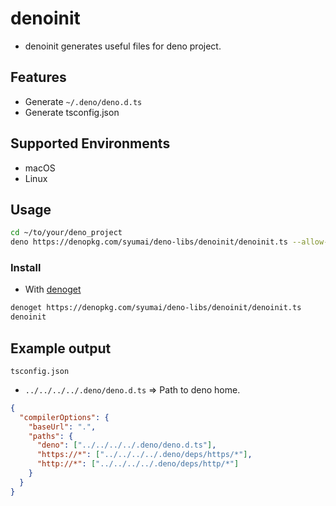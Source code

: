 # denoinit

- denoinit generates useful files for deno project.

## Features

- Generate `~/.deno/deno.d.ts`
- Generate tsconfig.json

## Supported Environments

- macOS
- Linux

## Usage

```sh
cd ~/to/your/deno_project
deno https://denopkg.com/syumai/deno-libs/denoinit/denoinit.ts --allow-write --allow-env --allow-run
```

### Install

- With [denoget](https://github.com/syumai/deno-libs/tree/master/denoget)

```sh
denoget https://denopkg.com/syumai/deno-libs/denoinit/denoinit.ts
denoinit
```

## Example output

`tsconfig.json`

- `../../../../.deno/deno.d.ts` => Path to deno home.

```json
{
  "compilerOptions": {
    "baseUrl": ".",
    "paths": {
      "deno": ["../../../../.deno/deno.d.ts"],
      "https://*": ["../../../../.deno/deps/https/*"],
      "http://*": ["../../../../.deno/deps/http/*"]
    }
  }
}
```

